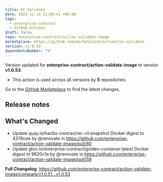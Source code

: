 ```yaml
---
title: EC Validate
date: 2023-11-13 11:09:41 +00:00
tags:
  - enterprise-contract
  - GitHub Actions
draft: false
repo: enterprise-contract/action-validate-image
marketplace: https://github.com/marketplace/actions/ec-validate
version: v1.0.53
dependentsNumber: "5"
---
```



Version updated for **enterprise-contract/action-validate-image** to version **v1.0.53**.
- This action is used across all versions by **5** repositories.

Go to the [GitHub Marketplace](https://github.com/marketplace/actions/ec-validate) to find the latest changes.

## Release notes

## What's Changed
* Update quay.io/hacbs-contract/ec-cli:snapshot Docker digest to 4376cee by @renovate in https://github.com/enterprise-contract/action-validate-image/pull/60
* Update ghcr.io/enterprise-contract/golden-container:latest Docker digest to 9620c1e by @renovate in https://github.com/enterprise-contract/action-validate-image/pull/59


**Full Changelog**: https://github.com/enterprise-contract/action-validate-image/compare/v1.0.51...v1.0.53
